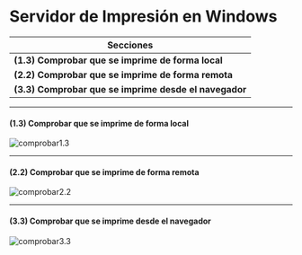 # Servidor de Impresión en Windows

| Secciones |
|-----------|
| **(1.3) Comprobar que se imprime de forma local** |
| **(2.2) Comprobar que se imprime de forma remota** |
| **(3.3) Comprobar que se imprime desde el navegador** |

---

#### (1.3) Comprobar que se imprime de forma local

![comprobar1.3](img/)

---

#### (2.2) Comprobar que se imprime de forma remota

![comprobar2.2](img/)

---

#### (3.3) Comprobar que se imprime desde el navegador

![comprobar3.3](img/)
